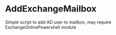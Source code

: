 # AddExchangeMailbox
Simple script to add AD user to mailbox, may require ExchangeOnlinePowershell module
